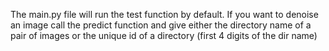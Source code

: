 The main.py file will run the test function by default. If you want to denoise an image call the predict function and give either the directory name of a pair of images or the unique id of a directory (first 4 digits of the dir name)
